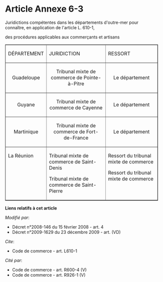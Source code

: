 # Article Annexe 6-3

Juridictions compétentes dans les départements d'outre-mer pour connaître, en application de l'article L. 610-1,

des procédures applicables aux commerçants et artisans 

<table border="1" width="740" align="center">
  <tbody>
    <tr>
      <td>

DÉPARTEMENT

</td>
      <td>

JURIDICTION

</td>
      <td colspan="2">

RESSORT

</td>
    </tr>
    <tr>
      <td align="center">

Guadeloupe 

</td>
      <td align="center">

Tribunal mixte de commerce de Pointe-à-Pitre 

</td>
      <td align="center">

Le département 

</td>
    </tr>
    <tr>
      <td align="center">

Guyane 

</td>
      <td align="center">

Tribunal mixte de commerce de Cayenne 

</td>
      <td align="center">

Le département 

</td>
    </tr>
    <tr>
      <td align="center">

Martinique 

</td>
      <td align="center">

Tribunal mixte de commerce de Fort-de-France 

</td>
      <td align="center">

Le département 

</td>
    </tr>
    <tr>
      <td valign="top" align="left">

La Réunion 

</td>
      <td align="left" valign="top">

Tribunal mixte de commerce de Saint-Denis 

Tribunal mixte de commerce de Saint-Pierre 

</td>
      <td valign="top" align="left">

Ressort du tribunal mixte de commerce 

Ressort du tribunal mixte de commerce

</td>
    </tr>
  </tbody>
</table>

**Liens relatifs à cet article**

_Modifié par_:

  - Décret n°2008-146 du 15 février 2008 - art. 4
  - Décret n°2009-1629 du 23 décembre 2009 - art. (VD)

_Cite_:

  - Code de commerce - art. L610-1

_Cité par_:

  - Code de commerce - art. R600-4 (V)
  - Code de commerce - art. R926-1 (V)
